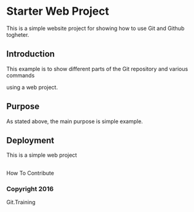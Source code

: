 # Starter Web Project

This is a simple website project
for showing how to use Git and Github togheter.


## Introduction


This example is to show different
parts
 of the Git repository and various commands

using a web project.




## Purpose


As stated above, the main purpose is simple example.


## Deployment


This is a simple web project


##
 How To Contribute



### Copyright 2016 


Git.Training